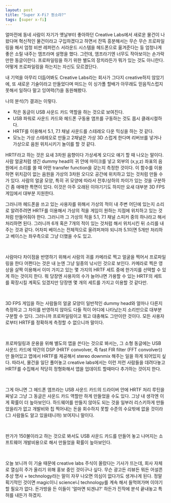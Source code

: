 ```yaml
---
layout: post
title: "Super X-Fi? 뭔소랴?"
tags: [super x-fi]
---
```


얼마전에 동네 사람이 자기가 옛날부터 좋아하던 Creative Labs에서 새로운 물건이 나왔다며 혁신적인 물건이라고 구입하겠다고 하면서 잔뜩 흥분해서는 무슨 무슨 프로파일링을 해서 엄청 비싼 레퍼런스 서라운드 시스템을 헤드폰으로 옮겨준다는 둥 엄청나게 좋은 소릴 내주는 앰프라며 설명을 했다. 그런데, 앰프라기엔 너무도 작아보이는 손가락만한 동글이란다. 프로파일링을 하기 위한 별도의 장치라든가 뭐가 있는 것도 아니란다. 어떻게 프로파일링을 하는지는 자신도 모르겠단다. 

내 기억을 아무리 더듬어봐도 Creative Labs라는 회사가 그다지 creative하지 않았기에, 또 새로운 기술이라고 만들었다며 떠드는 이 싱가폴 할배가 아무래도 믿음직스럽지 못해서 일하다 말고 잉여력(?)을 동원해봤다.

나의 분석(?) 결과는 이렇다. 

- 작은 동글이 USB 사운드 카드 역할을 하는 것으로 보여진다. 
- USB 파워로 사운드 카드와 헤드폰 구동용 앰프를 구동하는 것도 몹시 클래시컬하다. 
- HRTF를 이용해서 5.1, 7.1 채널 사운드를 스테레오 다운 믹싱을 하는 것 같다. 
- 모노는 가상 스테레오로 만들고 2채널은 가상 3D 스럽게 한다며 리버브를 넣거나 가상으로 음원 위치시키기 놀이를 할 것 같다. 

HRTF라고 하는 것은 요새 3차원 음향이다 가상세계 오디오 얘기 할 때 나오는 말이다. 사람 얼굴처럼 생긴 dummy head의 귀 안에 마이크를 넣고 외부의 (x,y,z) 좌표의 음원에서 소리를 쏠 때 어떤 transfer function을 갖는지 측정한 것이다. 이 함수를 이용하면 위치감이 없는 음원을 가상의 3차원 오디오 공간에 위치하고 있는 것처럼 만들 수가 있다. 사람의 얼굴 모양, 특히 귀 모양에 따라서 전후/상하의 차이가 있는 것을 구분하긴 좀 애매한 특면이 있다. 이것은 아주 오래된 이야기기도 하지만 요새 대부분 3D FPS 게임에서 대부분 지원한다.

그러니까 헤드폰을 쓰고 있는 사용자를 위해서 가상의 적이 내 주변 어딘에 있는지 소리로 알려주려면 HRTF를 이용해서 가상의 적을 게임이 원하는 지점에 위치하고 있는 것처럼 만들어줘야 한다. 그러니까 그 가상의 적을 5.1, 7.1 채널 스피커 중의 하나라고 해서 처리하면 된다. 그러니까 6개 혹은 7개의 적이 있는 것처럼 해서 위치시킨 뒤 소리를 내주는 것과 같다. 어차피 베이스는 전체적으로 울려퍼져야 되니까 5.1이면 5개만 처리하고 베이스는 좌우측으로 그냥 더했을 수도 있고.

​

사람마다 차이점을 반영하기 위해서 사람의 귀를 카메라로 찍고 얼굴을 찍어서 프로파일링을 한다 어쩐다는 것은 내 눈엔 그냥 일종의 낚시인 것으로 보인다. 카메라로 찍은 영상을 살짝 이용해서 이미 가지고 있는 몇 가지의 HRTF 세트 중에 한가지를 선택할 수 있게 하는 것이지 한다. 뭐 당장엔 사용자의 수가 늘어나면 가용할 수 있는 HRTF의 세트를 확장시킬 계획도 있겠지만 당장엔 몇 개의 세트를 가지고 이용할 것 같다만. 

​

3D FPS 게임을 하는 사람들의 얼굴 모양이 일반적인 dummy head와 얼마나 다른지 측정하고 그 차이를 반영하지 않아도 다들 적이 어디에 나타났는지 소리만으로 대부분 구분할 수 있다. 그러니까 프로파일링이고 뭐고 대충해도 그만이란 것이다. 모든 사용자로부터 HRTF를 정확하게 측정할 수 없으니까 말이다. 

​

프로파일링과 운용을 위해 별도의 앱을 쓴다는 것으로 봐서는, 그 소형 동글에는 USB 사운드 카드에 약간의 DSP (HRTF convolver, 즉 fast FIR filter (FFT convolver))만 들어있고 앱에서 HRTF를 제공해서 stereo downmix 해주는 일을 하게 되어있지 싶다. 따라서, 물건을 일단 풀어놓고 creative labs에서는 이런 저런 사람들을 데려다놓고 HRTF를 수집해서 적당히 정형화해서 앱을 업데이트 할때마다 추가하는 것이지 한다. 

​

그게 아니면 그 헤드폰 앰프라는 USB 사운드 카드의 드라이버 안에 HRTF 처리 루틴을 짜넣고 그냥 그 동글은 사운드 카드 역할만 하게 만들었을 수도 있다. 그냥 내 생각엔 이게 확률이 더 높아보인다. 하드웨어를 만들지 않아도 되는 것을 일부러 리스키하게 만들었을리가 없고 개발비와 칩 찍어내는 돈을 회수하지 못할 수준의 수요밖에 없을 것이라 (그 사람들도 알고 있을테니까) 보여지니 말이다. 

​

판가가 150불이라고 하는 것으로 봐서도 USB 사운드 카드를 만들어 놓고 나머지는 소프트웨어 개발비용으로 해서 만들었을 확률이 높아보인다. 

​

오늘 보니까 이 기술 때문에 creative labs 주식이 올랐다는 기사가 뜨는데, 회사 자체로 열심히 주가 올리기 위해 홍보 중인 것이구나 싶다. 무슨 광고든 리뷰든 뭐든 어설픈 추상 명사 + technology라는 말이 자꾸 나오면 의심이 없다가도 생겨나게 된다. 정말 획기적인 것이면 magic이니 science니 technology를 계속 해서 들먹여가며 이야기할 필요가 없다. 돈가방을 든 이들이 '얼마면 되겐냐?' 하든가 진작에 분석 끝내놓고 특허를 내든가 하겠지.